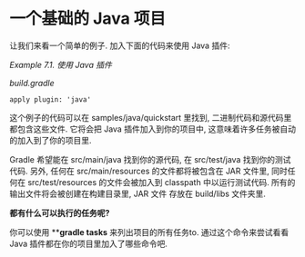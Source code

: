 # 一个基础的 Java 项目

让我们来看一个简单的例子. 加入下面的代码来使用 Java 插件:

*Example 7.1. 使用 Java 插件*

*build.gradle*

    apply plugin: 'java'

这个例子的代码可以在 samples/java/quickstart 里找到, 二进制代码和源代码里都包含这些文件.
它将会把 Java 插件加入到你的项目中, 这意味着许多任务被自动的加入到了你的项目里.

Gradle 希望能在 src/main/java 找到你的源代码, 在 src/test/java 找到你的测试代码. 另外, 任何在 src/main/resources 的文件都将被包含在 JAR 文件里, 同时任何在 src/test/resources 的文件会被加入到  classpath 中以运行测试代码. 所有的输出文件将会被创建在构建目录里,  JAR 文件 存放在 build/libs 文件夹里.

**都有什么可以执行的任务呢?**

你可以使用 ****gradle tasks** 来列出项目的所有任务to. 通过这个命令来尝试看看 Java 插件都在你的项目里加入了哪些命令吧.


